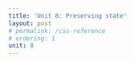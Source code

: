 ```yaml
---
title: 'Unit 8: Preserving state'
layout: post
# permalink: /css-reference
# ordering: 1
unit: 8
---
```


<!-- **** | Final Project Presentations |-->